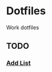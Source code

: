 # Dotfiles

Work dotfiles

## TODO

### [Add List](https://github.com/stars/jonahgcarpenter/lists/dotfiles-todo)
